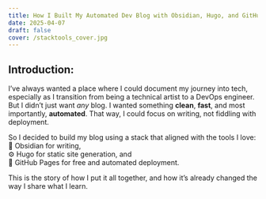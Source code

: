 ```yaml
---
title: How I Built My Automated Dev Blog with Obsidian, Hugo, and GitHub Pages
date: 2025-04-07
draft: false
cover: /stacktools_cover.jpg
---
```

## Introduction:
I’ve always wanted a place where I could document my journey into tech, especially as I transition from being a technical artist to a DevOps engineer. But I didn’t just want _any_ blog. I wanted something **clean**, **fast**, and most importantly, **automated**. That way, I could focus on writing, not fiddling with deployment.

So I decided to build my blog using a stack that aligned with the tools I love:  
📝 Obsidian for writing,  
⚙️ Hugo for static site generation, and  
🚀 GitHub Pages for free and automated deployment.

This is the story of how I put it all together, and how it’s already changed the way I share what I learn.
